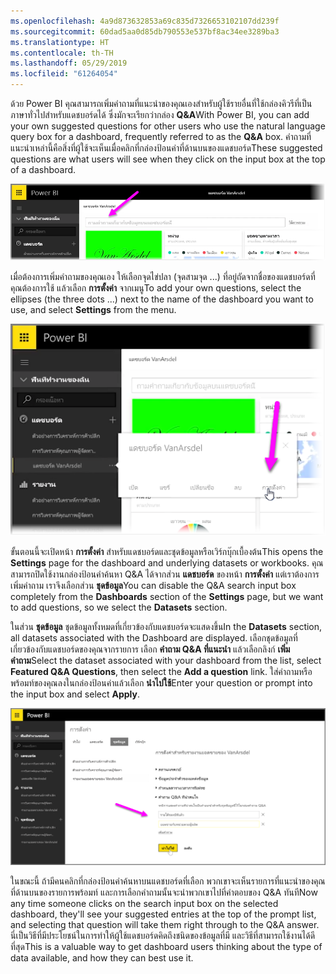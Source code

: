 ```yaml
---
ms.openlocfilehash: 4a9d873632853a69c835d7326653102107dd239f
ms.sourcegitcommit: 60dad5aa0d85db790553e537bf8ac34ee3289ba3
ms.translationtype: HT
ms.contentlocale: th-TH
ms.lasthandoff: 05/29/2019
ms.locfileid: "61264054"
---
```

<span data-ttu-id="80e34-101">ด้วย Power BI คุณสามารถเพิ่มคำถามที่แนะนำของคุณเองสำหรับผู้ใช้รายอื่นที่ใช้กล่องคิวรีที่เป็นภาษาทั่วไปสำหรับแดชบอร์ดได้ ซึ่งมักจะเรียกว่ากล่อง **Q&A**</span><span class="sxs-lookup"><span data-stu-id="80e34-101">With Power BI, you can add your own suggested questions for other users who use the natural language query box for a dashboard, frequently referred to as the **Q&A** box.</span></span> <span data-ttu-id="80e34-102">คำถามที่แนะนำเหล่านี้คือสิ่งที่ผู้ใช้จะเห็นเมื่อคลิกที่กล่องป้อนค่าที่ด้านบนของแดชบอร์ด</span><span class="sxs-lookup"><span data-stu-id="80e34-102">These suggested questions are what users will see when they click on the input box at the top of a dashboard.</span></span>

![](media/4-3a-suggested-questions/4-3a_1.png)

<span data-ttu-id="80e34-103">เมื่อต้องการเพิ่มคำถามของคุณเอง ให้เลือกจุดไข่ปลา (จุดสามจุด ...) ที่อยู่ถัดจากชื่อของแดชบอร์ดที่คุณต้องการใช้ แล้วเลือก **การตั้งค่า** จากเมนู</span><span class="sxs-lookup"><span data-stu-id="80e34-103">To add your own questions, select the ellipses (the three dots ...) next to the name of the dashboard you want to use, and select **Settings** from the menu.</span></span>

![](media/4-3a-suggested-questions/4-3a_2.png)

 <span data-ttu-id="80e34-104">ขั้นตอนนี้จะเปิดหน้า **การตั้งค่า** สำหรับแดชบอร์ดและชุดข้อมูลหรือเวิร์กบุ๊กเบื้องต้น</span><span class="sxs-lookup"><span data-stu-id="80e34-104">This opens the **Settings** page for the dashboard and underlying datasets or workbooks.</span></span> <span data-ttu-id="80e34-105">คุณสามารถปิดใช้งานกล่องป้อนคำค้นหา Q&A ได้จากส่วน **แดชบอร์ด** ของหน้า **การตั้งค่า** แต่เราต้องการเพิ่มคำถาม เราจึงเลือกส่วน **ชุดข้อมูล**</span><span class="sxs-lookup"><span data-stu-id="80e34-105">You can disable the Q&A search input box completely from the **Dashboards** section of the **Settings** page, but we want to add questions, so we select the **Datasets** section.</span></span>

<span data-ttu-id="80e34-106">ในส่วน **ชุดข้อมูล** ชุดข้อมูลทั้งหมดที่เกี่ยวข้องกับแดชบอร์ดจะแสดงขึ้น</span><span class="sxs-lookup"><span data-stu-id="80e34-106">In the **Datasets** section, all datasets associated with the Dashboard are displayed.</span></span> <span data-ttu-id="80e34-107">เลือกชุดข้อมูลที่เกี่ยวข้องกับแดชบอร์ดของคุณจากรายการ เลือก **คำถาม Q&A ที่แนะนำ** แล้วเลือกลิงก์ **เพิ่มคำถาม**</span><span class="sxs-lookup"><span data-stu-id="80e34-107">Select the dataset associated with your dashboard from the list,  select **Featured Q&A Questions**, then select the **Add a question** link.</span></span> <span data-ttu-id="80e34-108">ใส่คำถามหรือพร้อมท์ของคุณลงในกล่องป้อนค่าแล้วเลือก **นำไปใช้**</span><span class="sxs-lookup"><span data-stu-id="80e34-108">Enter your question or prompt into the input box and select **Apply**.</span></span>

![](media/4-3a-suggested-questions/4-3a_3.png)

<span data-ttu-id="80e34-109">ในขณะนี้ ถ้ามีคนคลิกที่กล่องป้อนคำค้นหาบนแดชบอร์ดที่เลือก พวกเขาจะเห็นรายการที่แนะนำของคุณที่ด้านบนของรายการพร้อมท์ และการเลือกคำถามนั้นจะนำพวกเขาไปที่คำตอบของ Q&A ทันที</span><span class="sxs-lookup"><span data-stu-id="80e34-109">Now any time someone clicks on the search input box on the selected dashboard, they'll see your suggested entries at the top of the prompt list, and selecting that question will take them right through to the Q&A answer.</span></span> <span data-ttu-id="80e34-110">นี่เป็นวิธีที่มีประโยชน์ในการทำให้ผู้ใช้แดชบอร์ดคิดถึงชนิดของข้อมูลที่มี และวิธีที่สามารถใช้งานได้ดีที่สุด</span><span class="sxs-lookup"><span data-stu-id="80e34-110">This is a valuable way to get dashboard users thinking about the type of data available, and how they can best use it.</span></span>

